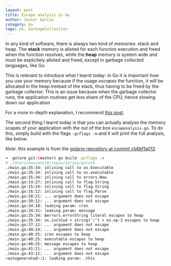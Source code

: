 ```yaml
---
layout: post
title: Escape analysis in Go
author: Javier Garcia
category: Go
tags: Go, GarbageCollection
---
```


In any kind of software, there is always two kind of memories: stack and heap.
The **stack** memory is alloted for each function execution and freed when the
function resolves, while the **heap** memory is system wide and must be
explicitely alloted and freed, except in garbage collected languages, like Go.

This is relevant to introduce what I learnt today: in Go it is important how you
use your memory because if the usage _escapes_ the function, it will be
allocated in the heap instead of the stack, thus having to be freed by the
garbage collector.  This is an issue because when the garbage collector runs,
the application routines get less share of the CPU, hence slowing down our
application

For a more in-depth explanation, I recommend [this post][0].

The second thing I learnt today is that you can actually analyse the memory
scapes of your application with the out of the box `escapenalysis.go`. To do
this, simply build with the flags `-gcflags -m` and it will print the full
analysis, like below.

*Note*: this example is from the [golarm repository at commit cb6bf1a012][1]

```bash
➜  golarm git:(master) go build -gcflags -m
# _/Users/manzanit0/repositories/golarm
./main.go:35:34: inlining call to os.Executable
./main.go:35:34: inlining call to os.executable
./main.go:35:34: inlining call to errors.New
./main.go:14:27: inlining call to flag.String
./main.go:15:24: inlining call to flag.String
./main.go:16:12: inlining call to flag.Parse
./main.go:28:21: ... argument does not escape
./main.go:30:12: ... argument does not escape
./main.go:34:18: leaking param: cron
./main.go:34:31: leaking param: message
./main.go:35:34: &errors.errorString literal escapes to heap
./main.go:35:34: os.initCwd + string("/") + os.ep·3 escapes to heap
./main.go:37:12: ... argument does not escape
./main.go:40:24: ... argument does not escape
./main.go:40:25: cron escapes to heap
./main.go:40:25: executable escapes to heap
./main.go:40:25: message escapes to heap
./main.go:41:21: ... argument does not escape
./main.go:43:12: ... argument does not escape
<autogenerated>:1: leaking param: .this
```

[0]: https://www.ardanlabs.com/blog/2017/05/language-mechanics-on-escape-analysis.html
[1]: https://github.com/Manzanit0/golarm/tree/cb6bf1a01201f6c1b8530a21e3f6c1717174f15b
